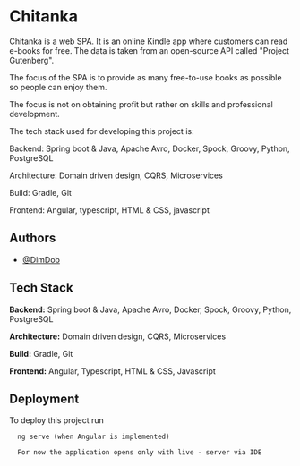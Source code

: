 
# Chitanka

Chitanka is a web SPA.
It is an online Kindle app where customers can read e-books for free. The data is taken from an open-source API called "Project Gutenberg".

The focus of the SPA is to provide as many free-to-use books as possible so people can enjoy them.

The focus is not on obtaining profit but rather on skills and professional development.

The tech stack used for developing this project is:

Backend: Spring boot & Java, Apache Avro, Docker, Spock, Groovy, Python, PostgreSQL

Architecture: Domain driven design, CQRS, Microservices

Build: Gradle, Git

Frontend: Angular, typescript, HTML & CSS, javascript

## Authors

- [@DimDob](https://www.github.com/DimDob)

## Tech Stack


**Backend:** Spring boot & Java, Apache Avro, Docker, Spock, Groovy, Python, PostgreSQL

**Architecture:** Domain driven design, CQRS, Microservices

**Build:** Gradle, Git

**Frontend:** Angular, Typescript, HTML & CSS, Javascript

## Deployment

To deploy this project run

```Angular
  ng serve (when Angular is implemented)

  For now the application opens only with live - server via IDE
```

